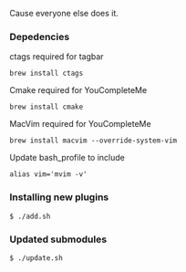 Cause everyone else does it.
### Depedencies

ctags required for tagbar

`
brew install ctags
`

Cmake required for YouCompleteMe

`
brew install cmake
`

MacVim required for YouCompleteMe

`
brew install macvim --override-system-vim
`

Update bash_profile to include

`
alias vim='mvim -v'
`

### Installing new plugins

`
$ ./add.sh
`

### Updated submodules

`
$ ./update.sh
`
